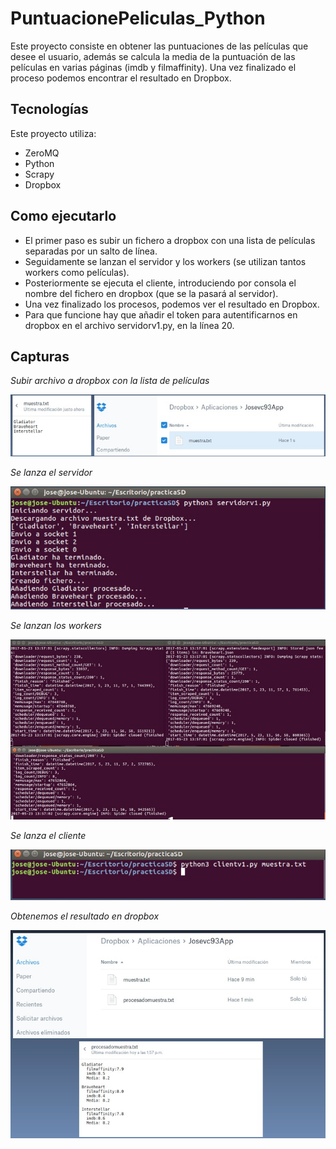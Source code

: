 # PuntuacionePeliculas_Python

Este proyecto consiste en obtener las puntuaciones de las películas que desee el usuario, además se calcula la media de la puntuación de las películas en varias páginas (imdb y filmaffinity). Una vez finalizado el proceso podemos encontrar el resultado en Dropbox.

## Tecnologías

Este proyecto utiliza:

* ZeroMQ 
* Python
* Scrapy
* Dropbox

## Como ejecutarlo

* El primer paso es subir un fichero a dropbox con una lista de películas separadas por un salto de línea.
* Seguidamente se lanzan el servidor y los workers (se utilizan tantos workers como películas).
* Posteriormente se ejecuta el cliente, introduciendo por consola el nombre del fichero en dropbox (que se la pasará al servidor).
* Una vez finalizado los procesos, podemos ver el resultado en Dropbox.
* Para que funcione hay que añadir el token para autentificarnos en dropbox en el archivo servidorv1.py, en la línea 20.

## Capturas

*Subir archivo a dropbox con la lista de películas*

![captura01](https://github.com/josevc93/PuntuacionePeliculas_Python/blob/master/img/1.jpg)

*Se lanza el servidor*

![captura02](https://github.com/josevc93/PuntuacionePeliculas_Python/blob/master/img/2.jpg)

*Se lanzan los workers*

![captura03](https://github.com/josevc93/PuntuacionePeliculas_Python/blob/master/img/3.jpg)

*Se lanza el cliente*

![captura04](https://github.com/josevc93/PuntuacionePeliculas_Python/blob/master/img/4.jpg)

*Obtenemos el resultado en dropbox*

![captura05](https://github.com/josevc93/PuntuacionePeliculas_Python/blob/master/img/5.jpg)

